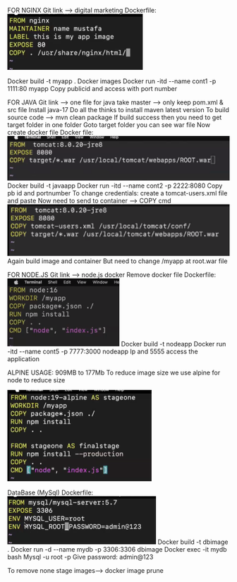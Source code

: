 FOR NGINX
Git link --> digital marketing 
Dockerfile:
![alt text](image.png)

Docker build -t myapp .
Docker images
Docker run -itd --name cont1 -p 1111:80 myapp
Copy publicid and access with port number









FOR JAVA
Git link --> one file
for java take master --> only keep pom.xml & src file
Install java-17 
Do all the thinks to install maven latest version
To build source code --> mvn clean package
If build success then you need to get target folder in one folder
Goto target folder you can see war file 
Now create docker file
Docker file:
![alt text](image-1.png)
Docker build -t javaapp
Docker run -itd --name cont2 -p 2222:8080
Copy pb id and portnumber
To change credentials: create a tomcat-users.xml file and paste 
Now need to send to container --> COPY cmd
![alt text](image-2.png)
Again build image and container 
But need to change /myapp at root.war file









FOR NODE.JS
Git link --> node.js docker
Remove docker file
Dockerfile:
![alt text](image-3.png)
Docker build -t nodeapp
Docker run -itd --name cont5  -p 7777:3000 nodeapp
Ip and 5555 access the application 


ALPINE USAGE:
909MB to 177Mb
To reduce image size we use alpine for node to reduce size


![alt text](image-4.png)


DataBase (MySql)
Dockerfile:
![alt text](image-5.png)
Docker build -t dbimage .
Docker run -d --name mydb -p 3306:3306 dbimage
Docker exec -it mydb bash
Mysql -u root -p
Give password: admin@123












To remove none stage images--> docker image prune















